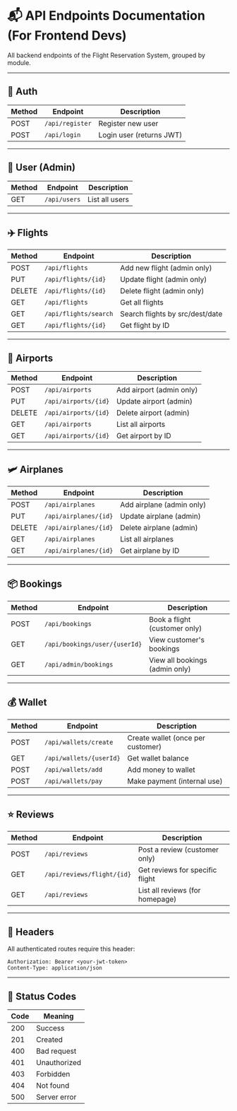 # 📬 API Endpoints Documentation (For Frontend Devs)

All backend endpoints of the Flight Reservation System, grouped by module.

---

## 🔐 Auth

| Method | Endpoint        | Description              |
|--------|------------------|--------------------------|
| POST   | `/api/register`  | Register new user        |
| POST   | `/api/login`     | Login user (returns JWT) |

---

## 👤 User (Admin)

| Method | Endpoint           | Description        |
|--------|--------------------|--------------------|
| GET    | `/api/users`       | List all users     |

---

## ✈️ Flights

| Method | Endpoint                | Description                    |
|--------|-------------------------|--------------------------------|
| POST   | `/api/flights`          | Add new flight (admin only)    |
| PUT    | `/api/flights/{id}`     | Update flight (admin only)     |
| DELETE | `/api/flights/{id}`     | Delete flight (admin only)     |
| GET    | `/api/flights`          | Get all flights                |
| GET    | `/api/flights/search`   | Search flights by src/dest/date|
| GET    | `/api/flights/{id}`     | Get flight by ID               |

---

## 📍 Airports

| Method | Endpoint              | Description               |
|--------|-----------------------|---------------------------|
| POST   | `/api/airports`       | Add airport (admin only)  |
| PUT    | `/api/airports/{id}`  | Update airport (admin)    |
| DELETE | `/api/airports/{id}`  | Delete airport (admin)    |
| GET    | `/api/airports`       | List all airports         |
| GET    | `/api/airports/{id}`  | Get airport by ID         |

---

## 🛩️ Airplanes

| Method | Endpoint               | Description                 |
|--------|------------------------|-----------------------------|
| POST   | `/api/airplanes`       | Add airplane (admin only)   |
| PUT    | `/api/airplanes/{id}`  | Update airplane (admin)     |
| DELETE | `/api/airplanes/{id}`  | Delete airplane (admin)     |
| GET    | `/api/airplanes`       | List all airplanes          |
| GET    | `/api/airplanes/{id}`  | Get airplane by ID          |

---

## 📦 Bookings

| Method | Endpoint                          | Description                        |
|--------|-----------------------------------|------------------------------------|
| POST   | `/api/bookings`                   | Book a flight (customer only)      |
| GET    | `/api/bookings/user/{userId}`     | View customer's bookings           |
| GET    | `/api/admin/bookings`             | View all bookings (admin only)     |

---

## 💰 Wallet

| Method | Endpoint                 | Description                        |
|--------|--------------------------|------------------------------------|
| POST   | `/api/wallets/create`    | Create wallet (once per customer) |
| GET    | `/api/wallets/{userId}`  | Get wallet balance                 |
| POST   | `/api/wallets/add`       | Add money to wallet                |
| POST   | `/api/wallets/pay`       | Make payment (internal use)       |

---

## ⭐ Reviews

| Method | Endpoint                       | Description                          |
|--------|--------------------------------|--------------------------------------|
| POST   | `/api/reviews`                 | Post a review (customer only)        |
| GET    | `/api/reviews/flight/{id}`     | Get reviews for specific flight      |
| GET    | `/api/reviews`                 | List all reviews (for homepage)      |

---

## 🔧 Headers

All authenticated routes require this header:
```http
Authorization: Bearer <your-jwt-token>
Content-Type: application/json
```

---

## 🔄 Status Codes

| Code | Meaning            |
|------|--------------------|
| 200  | Success            |
| 201  | Created            |
| 400  | Bad request        |
| 401  | Unauthorized       |
| 403  | Forbidden          |
| 404  | Not found          |
| 500  | Server error       |


